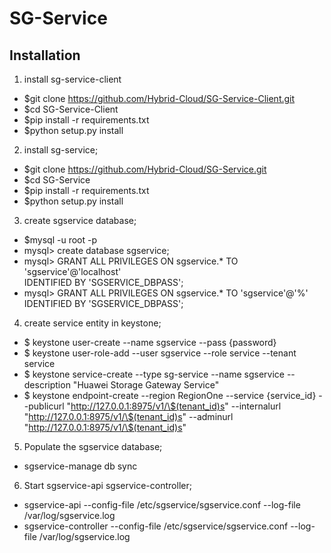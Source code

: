 # SG-Service
## Installation
1. install sg-service-client
* $git clone https://github.com/Hybrid-Cloud/SG-Service-Client.git
* $cd SG-Service-Client
* $pip install -r requirements.txt
* $python setup.py install

2. install sg-service;
* $git clone https://github.com/Hybrid-Cloud/SG-Service.git
* $cd SG-Service
* $pip install -r requirements.txt
* $python setup.py install

3. create sgservice database;
* $mysql -u root -p
* mysql> create database sgservice;
* mysql> GRANT ALL PRIVILEGES ON sgservice.* TO 'sgservice'@'localhost' \
  IDENTIFIED BY 'SGSERVICE_DBPASS';
* mysql> GRANT ALL PRIVILEGES ON sgservice.* TO 'sgservice'@'%' \
  IDENTIFIED BY 'SGSERVICE_DBPASS';

4. create service entity in keystone;
* $ keystone user-create --name sgservice --pass {password}
* $ keystone user-role-add --user sgservice --role service --tenant service
* $ keystone service-create --type sg-service --name sgservice --description "Huawei Storage Gateway Service"
* $ keystone endpoint-create --region RegionOne --service {service_id} --publicurl "http://127.0.0.1:8975/v1/\$(tenant_id)s" 
  --internalurl "http://127.0.0.1:8975/v1/\$(tenant_id)s" --adminurl "http://127.0.0.1:8975/v1/\$(tenant_id)s"

5. Populate the sgservice database;
* sgservice-manage db sync

6. Start sgservice-api sgservice-controller;
* sgservice-api --config-file /etc/sgservice/sgservice.conf --log-file /var/log/sgservice.log
* sgservice-controller --config-file /etc/sgservice/sgservice.conf --log-file /var/log/sgservice.log

